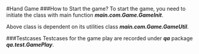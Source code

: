 #Hand Game
###How to Start the game?
To start the game, you need to initiate the class with main function ***main.com.Game.GameInit***.

Above class is dependent on its utilities class ***main.com.Game.GameUtil***.

###Testcases 
Testcases for the game play are recorded under ***qa*** package
***qa.test.GamePlay***.